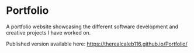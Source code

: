 # Portfolio
A portfolio website showcasing the different software development and creative projects I have worked on.

Published version available here: https://therealcaleb116.github.io/Portfolio/
